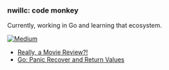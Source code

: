 ### nwillc: code monkey

Currently, working in Go and learning that ecosystem. 

[![Medium](https://img.shields.io/badge/medium-%2312100E.svg?&style=for-the-badge&logo=medium&logoColor=white)](https://medium.com/@nwillc)
<!-- BLOG-POST-LIST:START -->
- [Really, a Movie Review?!](https://nwillc.medium.com/really-a-movie-review-5463d9182769?source=rss-c9a4243d7014------2)
- [Go: Panic Recover and Return Values](https://levelup.gitconnected.com/go-panic-recover-and-return-values-998ed3dbf464?source=rss-c9a4243d7014------2)
<!-- BLOG-POST-LIST:END -->
